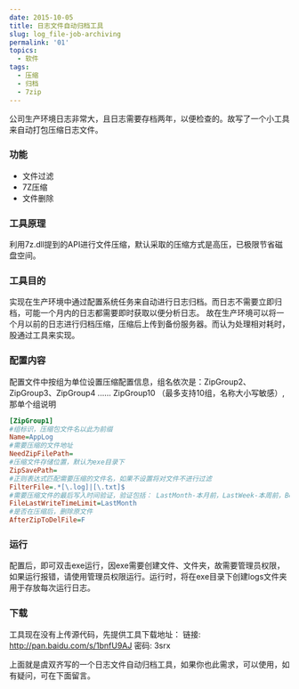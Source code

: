 ```yaml
---
date: 2015-10-05
title: 日志文件自动归档工具
slug: log_file-job-archiving
permalink: '01'
topics:
  - 软件
tags:
  - 压缩
  - 归档
  - 7zip
---
```


公司生产环境日志非常大，且日志需要存档两年，以便检查的。故写了一个小工具来自动打包压缩日志文件。
<!--more-->

### 功能

+ 文件过滤
+ 7Z压缩
+ 文件删除

### 工具原理

利用7z.dll提到的API进行文件压缩，默认采取的压缩方式是高压，已极限节省磁盘空间。

### 工具目的

实现在生产环境中通过配置系统任务来自动进行日志归档。而日志不需要立即归档，可能一个月内的日志都需要即时获取以便分析日志。
故在生产环境可以将一个月以前的日志进行归档压缩，压缩后上传到备份服务器。而认为处理相对耗时，股通过工具来实现。

### 配置内容

配置文件中按组为单位设置压缩配置信息，组名依次是：ZipGroup2、ZipGroup3、ZipGroup4 ...... ZipGroup10 （最多支持10组，名称大小写敏感）,那单个组说明
```ini
[ZipGroup1]
#组标识，压缩包文件名以此为前缀
Name=AppLog
#需要压缩的文件地址
NeedZipFilePath=
#压缩文件存储位置，默认为exe目录下
ZipSavePath=
#正则表达式匹配需要压缩的文件名，如果不设置将对文件不进行过滤
FilterFile=.*[\.log]|[\.txt]$
#需要压缩文件的最后写入时间验证，验证包括： LastMonth-本月前，LastWeek-本周前，BeforeToday-今天以前
FileLastWriteTimeLimit=LastMonth
#是否在压缩后，删除原文件
AfterZipToDelFile=F
```

### 运行
配置后，即可双击exe运行，因exe需要创建文件、文件夹，故需要管理员权限，如果运行报错，请使用管理员权限运行。运行时，将在exe目录下创建logs文件夹用于存放每次运行日志。


### 下载

工具现在没有上传源代码，先提供工具下载地址：
链接: http://pan.baidu.com/s/1bnfU9AJ 密码: 3srx

上面就是虞双齐写的一个日志文件自动归档工具，如果你也此需求，可以使用，如有疑问，可在下面留言。

